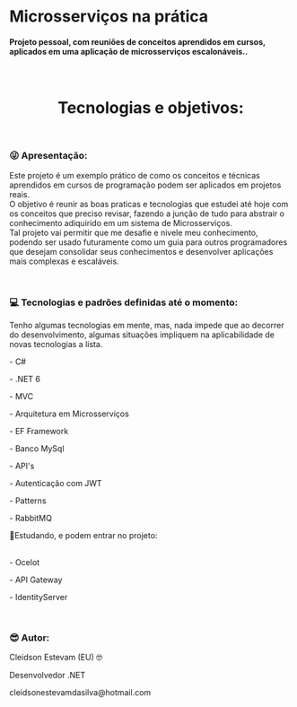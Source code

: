 # Microsserviços na prática
<h4> Projeto pessoal, com reuniões de conceitos aprendidos em cursos, aplicados em uma aplicação de microsserviços escalonáveis.. </h4>
<br/>



<h1 align="center">Tecnologias e objetivos:</h1>
<br/>

<h3 id="apresentacao">😜 Apresentação:</h3>
<p>
   Este projeto é um exemplo prático de como os conceitos e técnicas aprendidos em cursos de programação podem ser aplicados em projetos reais. <br/>
   O objetivo é reunir as boas praticas e tecnologias que estudei até hoje com os conceitos que preciso revisar, fazendo a junção de tudo para abstrair o conhecimento      adiquirido em um sistema de Microsserviços. <br/>
   Tal projeto vai permitir que me desafie e nivele meu conhecimento, podendo ser usado futuramente como um guia para outros programadores que desejam consolidar seus    conhecimentos e desenvolver aplicações mais complexas e escaláveis.
<p/>
<br/>
<h3 id="tecnologias">💻 Tecnologias e padrões definidas até o momento:</h3>
<p> Tenho algumas tecnologias em mente, mas, nada impede que ao decorrer do desenvolvimento, algumas situações impliquem na aplicabilidade de novas tecnologias a lista.<p/>

<p>- C# <p/>
<p>- .NET 6 <p/>
<p>- MVC <p/>
<p>- Arquitetura em Microsserviços </p>
<p>- EF Framework <p/>
<p>- Banco MySql <p/>
<p>- API's <p/>
<p>- Autenticação com JWT <p/>
<p>- Patterns </p>
<p>- RabbitMQ </p>

<p>🤔Estudando, e podem entrar no projeto:<br/>
  <br/>
<p>- Ocelot </p>
<p>- API Gateway </p>
<p>- IdentityServer </p>
<p/>
<br/>

<h3 id="autor">😎 Autor:</h3>
 <p>Cleidson Estevam (EU) 🤓<p/>
 <p>Desenvolvedor .NET<p/>
 <p>cleidsonestevamdasilva@hotmail.com<p>
